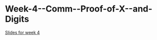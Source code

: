 Week-4--Comm--Proof-of-X--and-Digits
====================================

[Slides for week 4](http://www.stanford.edu/~zdar/week4.pdf)

